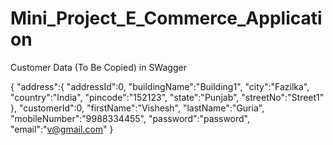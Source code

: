 # Mini_Project_E_Commerce_Application

Customer Data (To Be Copied) in SWagger

{
"address":{
"addressId":0,
"buildingName":"Building1",
"city":"Fazilka",
"country":"India",
"pincode":"152123",
"state":"Punjab",
"streetNo":"Street1"
},
"customerId":0,
"firstName":"Vishesh",
"lastName":"Guria",
"mobileNumber":"9988334455",
"password":"password",
"email":"v@gmail.com"
}
